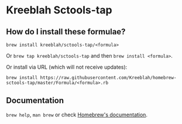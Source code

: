 # Kreeblah Sctools-tap

## How do I install these formulae?
`brew install kreeblah/sctools-tap/<formula>`

Or `brew tap kreeblah/sctools-tap` and then `brew install <formula>`.

Or install via URL (which will not receive updates):

```
brew install https://raw.githubusercontent.com/Kreeblah/homebrew-sctools-tap/master/Formula/<formula>.rb
```

## Documentation
`brew help`, `man brew` or check [Homebrew's documentation](https://docs.brew.sh).